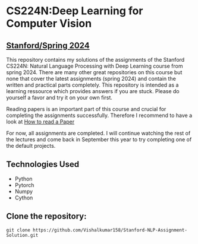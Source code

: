 # CS224N:Deep Learning for Computer Vision
## [Stanford/Spring 2024]([https://web.stanford.edu/class/cs224n/])
This repository contains my solutions of the assignments of the Stanford CS224N: Natural Language Processing with Deep Learning course from spring 2024. There are many other great repositories on this course but none that cover the latest assignments (spring 2024) and contain the written and practical parts completely. This repository is intended as a learning ressource which provides answers if you are stuck. Please do yourself a favor and try it on your own first.

Reading papers is an important part of this course and crucial for completing the assignments successfully. Therefore I recommend to have a look at [How to read a Paper](https://web.stanford.edu/class/ee384m/Handouts/HowtoReadPaper.pdf)

For now, all assignments are completed. I will continue watching the rest of the lectures and come back in September this year to try completing one of the default projects.



## Technologies Used
- Python
- Pytorch
- Numpy
- Cython

## Clone the repository: 

    
    
    git clone https://github.com/Vishalkumar158/Stanford-NLP-Assignment-Solution.git
    
